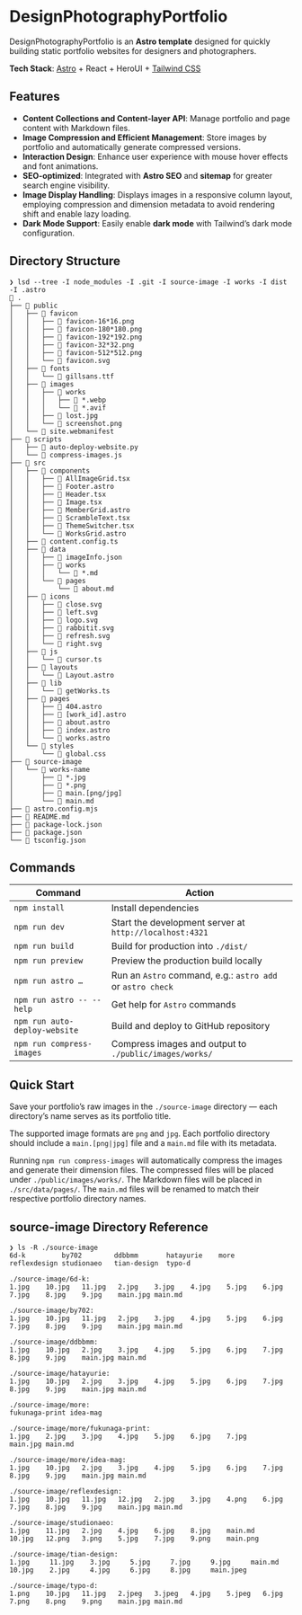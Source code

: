 # DesignPhotographyPortfolio

DesignPhotographyPortfolio is an **Astro template** designed for quickly building static portfolio websites for designers and photographers.

**Tech Stack**: [Astro](https://astro.build/) + React + HeroUI + [Tailwind CSS](https://tailwindcss.com/)  

## Features

- **Content Collections and Content-layer API**: Manage portfolio and page content with Markdown files.
- **Image Compression and Efficient Management**: Store images by portfolio and automatically generate compressed versions.
- **Interaction Design**: Enhance user experience with mouse hover effects and font animations.
- **SEO-optimized**: Integrated with **Astro SEO** and **sitemap** for greater search engine visibility.
- **Image Display Handling**: Displays images in a responsive column layout, employing compression and dimension metadata to avoid rendering shift and enable lazy loading.
- **Dark Mode Support**: Easily enable **dark mode** with Tailwind’s dark mode configuration.

## Directory Structure

```text
❯ lsd --tree -I node_modules -I .git -I source-image -I works -I dist -I .astro
 .
├──  public
│   ├──  favicon
│   │   ├──  favicon-16*16.png
│   │   ├──  favicon-180*180.png
│   │   ├──  favicon-192*192.png
│   │   ├──  favicon-32*32.png
│   │   ├──  favicon-512*512.png
│   │   └──  favicon.svg
│   ├──  fonts
│   │   └──  gillsans.ttf
│   ├──  images
│   │   ├──  works
│   │   │   ├──  *.webp
│   │   │   └──  *.avif
│   │   ├──  lost.jpg
│   │   └──  screenshot.png
│   └──  site.webmanifest
├──  scripts
│   ├──  auto-deploy-website.py
│   └──  compress-images.js
├── 󱧼 src
│   ├──  components
│   │   ├──  AllImageGrid.tsx
│   │   ├──  Footer.astro
│   │   ├──  Header.tsx
│   │   ├──  Image.tsx
│   │   ├──  MemberGrid.astro
│   │   ├──  ScrambleText.tsx
│   │   ├──  ThemeSwitcher.tsx
│   │   └──  WorksGrid.astro
│   ├──  content.config.ts
│   ├──  data
│   │   ├──  imageInfo.json
│   │   ├──  works
│   │   │   └──  *.md
│   │   └──  pages
│   │       └──  about.md
│   ├──  icons
│   │   ├──  close.svg
│   │   ├──  left.svg
│   │   ├──  logo.svg
│   │   ├──  rabbitit.svg
│   │   ├──  refresh.svg
│   │   └──  right.svg
│   ├──  js
│   │   └──  cursor.ts
│   ├──  layouts
│   │   └──  Layout.astro
│   ├──  lib
│   │   └──  getWorks.ts
│   ├──  pages
│   │   ├──  404.astro
│   │   ├──  [work_id].astro
│   │   ├──  about.astro
│   │   ├──  index.astro
│   │   └──  works.astro
│   └──  styles
│       └──  global.css
├── 󱧼 source-image
│   └── 󱧼 works-name
│       ├──  *.jpg
│       ├──  *.png
│       ├──  main.[png/jpg]
│       └──  main.md
├──  astro.config.mjs
├──  README.md
├──  package-lock.json
├──  package.json
└──  tsconfig.json
```

## Commands

| Command | Action |
|---------|---------|
| `npm install` | Install dependencies |
| `npm run dev` | Start the development server at `http://localhost:4321` |
| `npm run build` | Build for production into `./dist/` |
| `npm run preview` | Preview the production build locally |
| `npm run astro …` | Run an `Astro` command, e.g.: `astro add` or `astro check` |
| `npm run astro -- --help` | Get help for `Astro` commands |
| `npm run auto-deploy-website` | Build and deploy to GitHub repository |
| `npm run compress-images` | Compress images and output to `./public/images/works/` | 


## Quick Start

Save your portfolio’s raw images in the `./source-image` directory — each directory’s name serves as its portfolio title.

The supported image formats are `png` and `jpg`. Each portfolio directory should include a `main.[png|jpg]` file and a `main.md` file with its metadata.

Running `npm run compress-images` will automatically compress the images and generate their dimension files. The compressed files will be placed under `./public/images/works/`. The Markdown files will be placed in `./src/data/pages/`. The `main.md` files will be renamed to match their respective portfolio directory names.

## source-image Directory Reference

```text
❯ ls -R ./source-image
6d-k         by702        ddbbmm       hatayurie    more         reflexdesign studionaeo   tian-design  typo-d

./source-image/6d-k:
1.jpg    10.jpg   11.jpg   2.jpg    3.jpg    4.jpg    5.jpg    6.jpg    7.jpg    8.jpg    9.jpg    main.jpg main.md

./source-image/by702:
1.jpg    10.jpg   11.jpg   2.jpg    3.jpg    4.jpg    5.jpg    6.jpg    7.jpg    8.jpg    9.jpg    main.jpg main.md

./source-image/ddbbmm:
1.jpg    10.jpg   2.jpg    3.jpg    4.jpg    5.jpg    6.jpg    7.jpg    8.jpg    9.jpg    main.jpg main.md

./source-image/hatayurie:
1.jpg    10.jpg   2.jpg    3.jpg    4.jpg    5.jpg    6.jpg    7.jpg    8.jpg    9.jpg    main.jpg main.md

./source-image/more:
fukunaga-print idea-mag

./source-image/more/fukunaga-print:
1.jpg    2.jpg    3.jpg    4.jpg    5.jpg    6.jpg    7.jpg    main.jpg main.md

./source-image/more/idea-mag:
1.jpg    10.jpg   2.jpg    3.jpg    4.jpg    5.jpg    6.jpg    7.jpg    8.jpg    9.jpg    main.jpg main.md

./source-image/reflexdesign:
1.jpg    10.jpg   11.jpg   12.jpg   2.jpg    3.jpg    4.png    6.jpg    7.jpg    8.jpg    9.jpg    main.jpg main.md

./source-image/studionaeo:
1.jpg    11.jpg   2.jpg    4.jpg    6.jpg    8.jpg    main.md
10.jpg   12.png   3.png    5.jpg    7.jpg    9.png    main.png

./source-image/tian-design:
1.jpg     11.jpg    3.jpg     5.jpg     7.jpg     9.jpg     main.md
10.jpg    2.jpg     4.jpg     6.jpg     8.jpg     main.jpeg

./source-image/typo-d:
1.png    10.jpg   11.jpg   2.jpeg   3.jpeg   4.jpg    5.jpeg   6.jpg    7.png    8.png    9.png    main.jpg main.md
```
